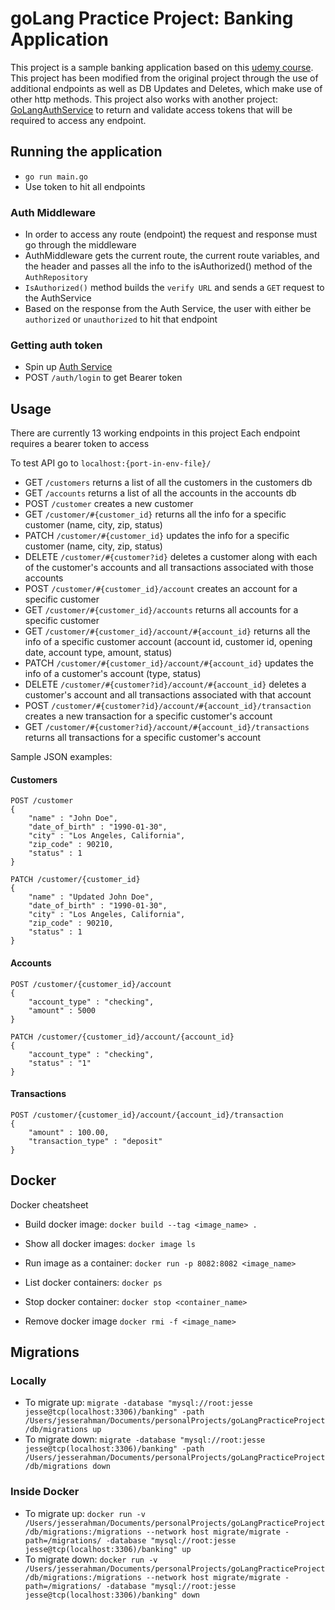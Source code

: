 # goLang Practice Project: Banking Application

This project is a sample banking application based on this [udemy course](https://www.udemy.com/course/rest-based-microservices-api-development-in-go-lang/).
This project has been modified from the original project through the use of additional endpoints as well as DB Updates and Deletes, which make use of other http methods.
This project also works with another project: [GoLangAuthService](https://github.com/jesserahman/goLangAuth) to return and validate access tokens that will be required to access any endpoint. 

## Running the application
- `go run main.go`
- Use token to hit all endpoints

### Auth Middleware
- In order to access any route (endpoint) the request and response must go through the middleware
- AuthMiddleware gets the current route, the current route variables, and the header and passes all the info to the isAuthorized() method of the `AuthRepository`
- `IsAuthorized()` method builds the `verify URL` and sends a `GET` request to the AuthService
- Based on the response from the Auth Service, the user with either be `authorized` or `unauthorized` to hit that endpoint

### Getting auth token
- Spin up [Auth Service](https://github.com/jesserahman/goLangAuth)
- POST `/auth/login` to get Bearer token

## Usage
There are currently 13 working endpoints in this project
Each endpoint requires a bearer token to access

To test API go to `localhost:{port-in-env-file}/`

- GET `/customers` returns a list of all the customers in the customers db
- GET `/accounts` returns a list of all the accounts in the accounts db
- POST `/customer` creates a new customer
- GET `/customer/#{customer_id}` returns all the info for a specific customer (name, city, zip, status)
- PATCH `/customer/#{customer_id}` updates the info for a specific customer (name, city, zip, status)
- DELETE `/customer/#{customer?id}` deletes a customer along with each of the customer's accounts and all transactions associated with those accounts
- POST `/customer/#{customer_id}/account` creates an account for a specific customer
- GET `/customer/#{customer_id}/accounts` returns all accounts for a specific customer
- GET `/customer/#{customer_id}/account/#{account_id}` returns all the info of a specific customer account (account id, customer id, opening date, account type, amount, status)
- PATCH `/customer/#{customer_id}/account/#{account_id}` updates the info of a customer's account (type, status)
- DELETE `/customer/#{customer?id}/account/#{account_id}` deletes a customer's account and all transactions associated with that account
- POST `/customer/#{customer?id}/account/#{account_id}/transaction` creates a new transaction for a specific customer's account
- GET `/customer/#{customer?id}/account/#{account_id}/transactions` returns all transactions for a specific customer's account

Sample JSON examples:
<h4> Customers </h4>

``` 
POST /customer
{
    "name" : "John Doe",
    "date_of_birth" : "1990-01-30",
    "city" : "Los Angeles, California",
    "zip_code" : 90210,
    "status" : 1
}
```
``` 
PATCH /customer/{customer_id}
{
    "name" : "Updated John Doe",
    "date_of_birth" : "1990-01-30",
    "city" : "Los Angeles, California",
    "zip_code" : 90210,
    "status" : 1
}
```
<h4> Accounts </h4>

``` 
POST /customer/{customer_id}/account
{
    "account_type" : "checking",
    "amount" : 5000
}
```

``` 
PATCH /customer/{customer_id}/account/{account_id}
{
    "account_type" : "checking",
    "status" : "1"
}
```
<h4> Transactions </h4>

``` 
POST /customer/{customer_id}/account/{account_id}/transaction
{
    "amount" : 100.00,
    "transaction_type" : "deposit"
}
```

## Docker

Docker cheatsheet

- Build docker image: 
`docker build --tag <image_name> .`

- Show all docker images: 
`docker image ls`

- Run image as a container: 
`docker run -p 8082:8082 <image_name>`

- List docker containers: 
`docker ps`

- Stop docker container: 
`docker stop <container_name>`

- Remove docker image
  `docker rmi -f <image_name>`

## Migrations

### Locally 
- To migrate up: `migrate -database "mysql://root:jesse jesse@tcp(localhost:3306)/banking" -path /Users/jesserahman/Documents/personalProjects/goLangPracticeProject/db/migrations up`
- To migrate down: `migrate -database "mysql://root:jesse jesse@tcp(localhost:3306)/banking" -path /Users/jesserahman/Documents/personalProjects/goLangPracticeProject/db/migrations down`

### Inside Docker
- To migrate up: `docker run -v /Users/jesserahman/Documents/personalProjects/goLangPracticeProject/db/migrations:/migrations --network host migrate/migrate -path=/migrations/ -database "mysql://root:jesse jesse@tcp(localhost:3306)/banking" up`
- To migrate down: `docker run -v /Users/jesserahman/Documents/personalProjects/goLangPracticeProject/db/migrations:/migrations --network host migrate/migrate -path=/migrations/ -database "mysql://root:jesse jesse@tcp(localhost:3306)/banking" down`